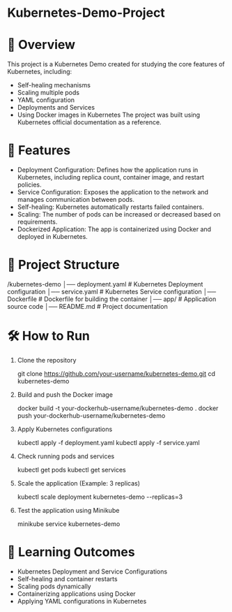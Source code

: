 ﻿# Kubernetes-Demo-Project

# 📌 Overview
  This project is a Kubernetes Demo created for studying the core features of Kubernetes, including:

 * Self-healing mechanisms
 * Scaling multiple pods
 * YAML configuration
 * Deployments and Services
 * Using Docker images in Kubernetes
 The project was built using Kubernetes official documentation as a reference.

# 🚀 Features

 * Deployment Configuration: Defines how the application runs in Kubernetes, including replica count, container image, and restart policies.
 * Service Configuration: Exposes the application to the network and manages communication between pods.
 * Self-healing: Kubernetes automatically restarts failed containers.
 * Scaling: The number of pods can be increased or decreased based on requirements.
 * Dockerized Application: The app is containerized using Docker and deployed in Kubernetes.

 # 📂 Project Structure
   /kubernetes-demo
 │── deployment.yaml  # Kubernetes Deployment configuration
 │── service.yaml     # Kubernetes Service configuration
 │── Dockerfile       # Dockerfile for building the container
 │── app/             # Application source code
 │── README.md        # Project documentation

# 🛠️ How to Run
1. Clone the repository
 
   git clone https://github.com/your-username/kubernetes-demo.git
   cd kubernetes-demo

3. Build and push the Docker image
 
   docker build -t your-dockerhub-username/kubernetes-demo .
   docker push your-dockerhub-username/kubernetes-demo

5. Apply Kubernetes configurations

   kubectl apply -f deployment.yaml
   kubectl apply -f service.yaml

7. Check running pods and services

   kubectl get pods
   kubectl get services

9. Scale the application (Example: 3 replicas)
    
   kubectl scale deployment kubernetes-demo --replicas=3

11. Test the application using Minikube
    
    minikube service kubernetes-demo

# 📖 Learning Outcomes
   * Kubernetes Deployment and Service Configurations
   * Self-healing and container restarts
   * Scaling pods dynamically
   * Containerizing applications using Docker
   * Applying YAML configurations in Kubernetes
